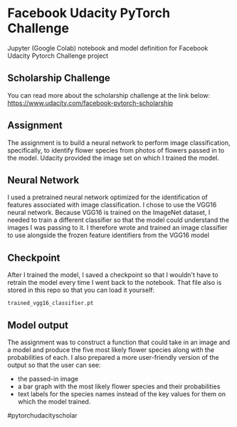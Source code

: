 # Facebook Udacity PyTorch Challenge
Jupyter (Google Colab) notebook and model definition for Facebook Udacity Pytorch Challenge project

## Scholarship Challenge
You can read more about the scholarship challenge at the link below:
https://www.udacity.com/facebook-pytorch-scholarship

## Assignment
The assignment is to build a neural network to perform image classification, specifically, to identify flower species from photos of flowers passed in to the model. Udacity provided the image set on which I trained the model. 

## Neural Network
I used a pretrained neural network optimized for the identification of features associated with image classification. I chose to use the VGG16 neural network. Because VGG16 is trained on the ImageNet dataset, I needed to train a different classifier so that the model could understand the images I was passing to it. I therefore wrote and trained an image classifier to use alongside the frozen feature identifiers from the VGG16 model

## Checkpoint
After I trained the model, I saved a checkpoint so that I wouldn't have to retrain the model every time I went back to the notebook. That file also is stored in this repo so that you can load it yourself: 
```
trained_vgg16_classifier.pt
```
## Model output
The assignment was to construct a function that could take in an image and a model and produce the five most likely flower species along with the probabilities of each. I also prepared a more user-friendly version of the output so that the user can see:
* the passed-in image
* a bar graph with the most likely flower species and their probabilities
* text labels for the species names instead of the key values for them on which the model trained.

#pytorchudacityscholar
